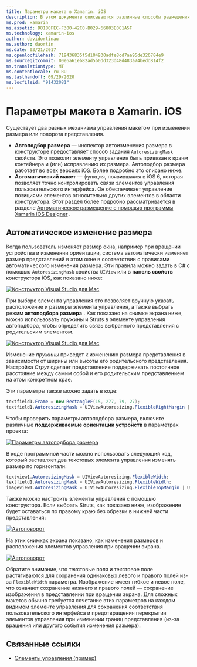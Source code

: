 ```yaml
---
title: Параметры макета в Xamarin. iOS
description: В этом документе описываются различные способы размещения пользовательских интерфейсов в Xamarin. iOS. В нем обсуждается автоматическое изменение размера и разметка.
ms.prod: xamarin
ms.assetid: D8180FEC-F300-42C0-B029-66803E0C1A5F
ms.technology: xamarin-ios
author: davidortinau
ms.author: daortin
ms.date: 03/21/2017
ms.openlocfilehash: 719436835f5d104930adfe8cd7aa95de326784e9
ms.sourcegitcommit: 00e6a61eb82ad5b0dd323d48d483a74bedd814f2
ms.translationtype: MT
ms.contentlocale: ru-RU
ms.lasthandoff: 09/29/2020
ms.locfileid: "91432081"
---
```

# <a name="layout-options-in-xamarinios"></a>Параметры макета в Xamarin. iOS

Существует два разных механизма управления макетом при изменении размера или поворота представления.

- **Автоподбор размера** — инспектор автоизменения размера в конструкторе предоставляет способ задания `AutoresizingMask` свойств. Это позволит элементу управления быть привязан к краям контейнера и (или) исправлению их размера. Автоподбор размера работает во всех версиях iOS. Более подробно это описано ниже.
- **Автоматический макет** — функция, появившаяся в iOS 6, которая позволяет точно контролировать связи элементов управления пользовательского интерфейса. Он обеспечивает управление позициями элементов относительно других элементов в области конструктора. Этот раздел более подробно рассматривается в разделе  [Автоматическое размещение с помощью программы Xamarin iOS Designer](~/ios/user-interface/designer/designer-auto-layout.md) .

## <a name="autosizing"></a>Автоматическое изменение размера

Когда пользователь изменяет размер окна, например при вращении устройства и изменении ориентации, система автоматически изменяет размер представлений в этом окне в соответствии с правилами автоматического изменения размера. Эти правила можно задать в C# с помощью `AutoresizingMask` свойства `UIView` или в **панель свойств** конструктора iOS, как показано ниже:

 [![Конструктор Visual Studio для Mac](layout-options-images/image41.png)](layout-options-images/image41.png#lightbox)

При выборе элемента управления это позволяет вручную указать расположение и размеры элемента управления, а также выбрать режим **автоподбора размера** . Как показано на снимке экрана ниже, можно использовать пружины и Struts в элементе управления автоподбора, чтобы определить связь выбранного представления с родительским элементом.

 [![Конструктор Visual Studio для Mac](layout-options-images/image42.png)](layout-options-images/image42.png#lightbox)

Изменение *пружины* приведет к изменению размера представления в зависимости от ширины или высоты его родительского представления. Настройка *Струт* сделает представление поддерживать постоянное расстояние между самим собой и его родительским представлением на этом конкретном крае.

Эти параметры также можно задать в коде:

```csharp
textfield1.Frame = new RectangleF(15, 277, 79, 27);
textfield1.AutoresizingMask = UIViewAutoresizing.FlexibleRightMargin | UIViewAutoresizing.FlexibleBottomMargin;
```

Чтобы проверить параметры автоподбора размера, включите различные **поддерживаемые ориентации устройств** в параметрах проекта:

 [![Параметры автоподбора размера](layout-options-images/image43a.png)](layout-options-images/image43a.png#lightbox)

В коде программной части можно использовать следующий код, который заставляет два текстовых элемента управления изменять размер по горизонтали:

```csharp
textview1.AutoresizingMask = UIViewAutoresizing.FlexibleWidth;
textfield1.AutoresizingMask = UIViewAutoresizing.FlexibleWidth;
imageview1.AutoresizingMask = UIViewAutoresizing.FlexibleTopMargin | UIViewAutoresizing.FlexibleLeftMargin;
```

Также можно настроить элементы управления с помощью конструктора. Если выбрать Struts, как показано ниже, изображение будет оставаться по правому краю без обрезки в нижней части представления:

 [![Автоповорот](layout-options-images/autoresize.png)](layout-options-images/autoresize.png#lightbox)

На этих снимках экрана показано, как изменения размеров и расположения элементов управления при вращении экрана.

 [![Автоповорот](layout-options-images/image44a.png)](layout-options-images/image44a.png#lightbox)

Обратите внимание, что текстовые поля и текстовое поле растягиваются для сохранения одинаковых левого и правого полей из-за `FlexibleWidth` параметра. Изображение имеет гибкое и левое поле, что означает сохранение нижнего и правого полей — сохранение изображения в представлении при вращении экрана. Для сложных макетов обычно требуется сочетание этих параметров на каждом видимом элементе управления для сохранения соответствия пользовательского интерфейса и предотвращения перекрытия элементов управления при изменении границ представления (из-за вращения или другого события изменения размера).

## <a name="related-links"></a>Связанные ссылки

- [Элементы управления (пример)](/samples/xamarin/ios-samples/controls)